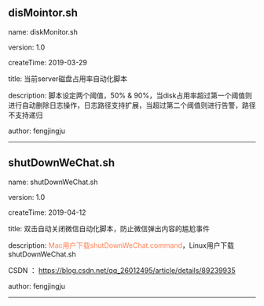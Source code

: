 disMointor.sh
 --------------------------------------------------------------------------------------------------------------
 name:         diskMonitor.sh
 
 version:      1.0
 
 createTime:   2019-03-29
 
 title:        当前server磁盘占用率自动化脚本
 
 description:  脚本设定两个阈值，50% & 90%，当disk占用率超过第一个阈值则进行自动删除日志操作，日志路径支持扩展，当超过第二个阈值则进行告警，路径不支持递归
 
 author:       fengjingju
 
 --------------------------------------------------------------------------------------------------------------
 
 
 
 shutDownWeChat.sh
 --------------------------------------------------------------------------------------------------------------
 name:         shutDownWeChat.sh
 
 version:      1.0
 
 createTime:   2019-04-12
 
 title:        双击自动关闭微信自动化脚本，防止微信弹出内容的尴尬事件
 
 description:  <font color="#FF7F50">Mac用户下载shutDownWeChat.command</font>，Linux用户下载shutDownWeChat.sh
 
 CSDN ：       https://blog.csdn.net/qq_26012495/article/details/89239935
 
 author:       fengjingju
 
--------------------------------------------------------------------------------------------------------------
